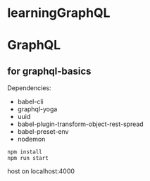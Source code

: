 # learningGraphQL
# GraphQL

## for graphql-basics

Dependencies:
- babel-cli
- graphql-yoga
- uuid
- babel-plugin-transform-object-rest-spread
- babel-preset-env
- nodemon

```
npm install
npm run start
```

host on localhost:4000

